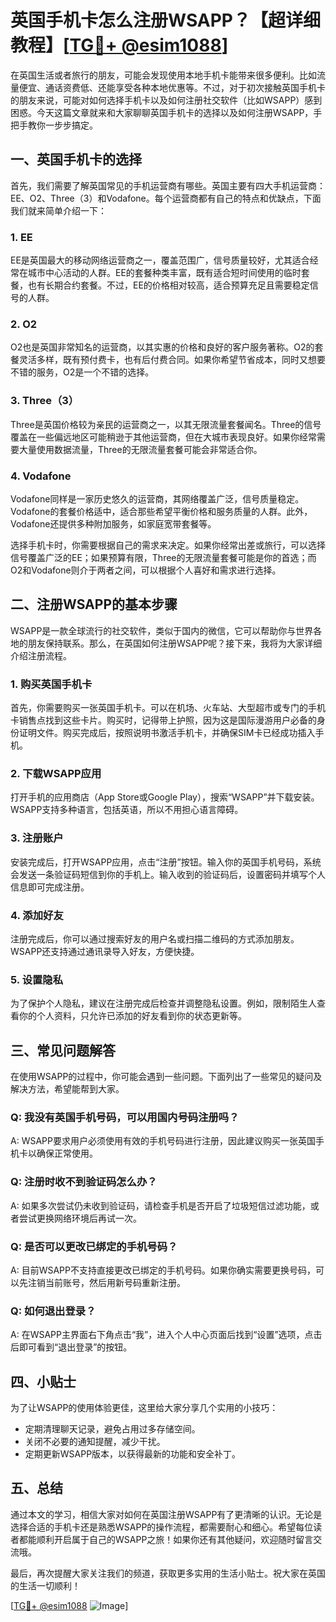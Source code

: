 # 英国手机卡怎么注册WSAPP？【超详细教程】[[TG💪+ @esim1088](https://t.me/s/esim1088)]

在英国生活或者旅行的朋友，可能会发现使用本地手机卡能带来很多便利。比如流量便宜、通话资费低、还能享受各种本地优惠等。不过，对于初次接触英国手机卡的朋友来说，可能对如何选择手机卡以及如何注册社交软件（比如WSAPP）感到困惑。今天这篇文章就来和大家聊聊英国手机卡的选择以及如何注册WSAPP，手把手教你一步步搞定。

## 一、英国手机卡的选择

首先，我们需要了解英国常见的手机运营商有哪些。英国主要有四大手机运营商：EE、O2、Three（3）和Vodafone。每个运营商都有自己的特点和优缺点，下面我们就来简单介绍一下：

### 1. EE
EE是英国最大的移动网络运营商之一，覆盖范围广，信号质量较好，尤其适合经常在城市中心活动的人群。EE的套餐种类丰富，既有适合短时间使用的临时套餐，也有长期合约套餐。不过，EE的价格相对较高，适合预算充足且需要稳定信号的人群。

### 2. O2
O2也是英国非常知名的运营商，以其实惠的价格和良好的客户服务著称。O2的套餐灵活多样，既有预付费卡，也有后付费合同。如果你希望节省成本，同时又想要不错的服务，O2是一个不错的选择。

### 3. Three（3）
Three是英国价格较为亲民的运营商之一，以其无限流量套餐闻名。Three的信号覆盖在一些偏远地区可能稍逊于其他运营商，但在大城市表现良好。如果你经常需要大量使用数据流量，Three的无限流量套餐可能会非常适合你。

### 4. Vodafone
Vodafone同样是一家历史悠久的运营商，其网络覆盖广泛，信号质量稳定。Vodafone的套餐价格适中，适合那些希望平衡价格和服务质量的人群。此外，Vodafone还提供多种附加服务，如家庭宽带套餐等。

选择手机卡时，你需要根据自己的需求来决定。如果你经常出差或旅行，可以选择信号覆盖广泛的EE；如果预算有限，Three的无限流量套餐可能是你的首选；而O2和Vodafone则介于两者之间，可以根据个人喜好和需求进行选择。

## 二、注册WSAPP的基本步骤

WSAPP是一款全球流行的社交软件，类似于国内的微信，它可以帮助你与世界各地的朋友保持联系。那么，在英国如何注册WSAPP呢？接下来，我将为大家详细介绍注册流程。

### 1. 购买英国手机卡
首先，你需要购买一张英国手机卡。可以在机场、火车站、大型超市或专门的手机卡销售点找到这些卡片。购买时，记得带上护照，因为这是国际漫游用户必备的身份证明文件。购买完成后，按照说明书激活手机卡，并确保SIM卡已经成功插入手机。

### 2. 下载WSAPP应用
打开手机的应用商店（App Store或Google Play），搜索“WSAPP”并下载安装。WSAPP支持多种语言，包括英语，所以不用担心语言障碍。

### 3. 注册账户
安装完成后，打开WSAPP应用，点击“注册”按钮。输入你的英国手机号码，系统会发送一条验证码短信到你的手机上。输入收到的验证码后，设置密码并填写个人信息即可完成注册。

### 4. 添加好友
注册完成后，你可以通过搜索好友的用户名或扫描二维码的方式添加朋友。WSAPP还支持通过通讯录导入好友，方便快捷。

### 5. 设置隐私
为了保护个人隐私，建议在注册完成后检查并调整隐私设置。例如，限制陌生人查看你的个人资料，只允许已添加的好友看到你的状态更新等。

## 三、常见问题解答

在使用WSAPP的过程中，你可能会遇到一些问题。下面列出了一些常见的疑问及解决方法，希望能帮到大家。

### Q: 我没有英国手机号码，可以用国内号码注册吗？
A: WSAPP要求用户必须使用有效的手机号码进行注册，因此建议购买一张英国手机卡以确保正常使用。

### Q: 注册时收不到验证码怎么办？
A: 如果多次尝试仍未收到验证码，请检查手机是否开启了垃圾短信过滤功能，或者尝试更换网络环境后再试一次。

### Q: 是否可以更改已绑定的手机号码？
A: 目前WSAPP不支持直接更改已绑定的手机号码。如果你确实需要更换号码，可以先注销当前账号，然后用新号码重新注册。

### Q: 如何退出登录？
A: 在WSAPP主界面右下角点击“我”，进入个人中心页面后找到“设置”选项，点击后即可看到“退出登录”的按钮。

## 四、小贴士

为了让WSAPP的使用体验更佳，这里给大家分享几个实用的小技巧：
- 定期清理聊天记录，避免占用过多存储空间。
- 关闭不必要的通知提醒，减少干扰。
- 定期更新WSAPP版本，以获得最新的功能和安全补丁。

## 五、总结

通过本文的学习，相信大家对如何在英国注册WSAPP有了更清晰的认识。无论是选择合适的手机卡还是熟悉WSAPP的操作流程，都需要耐心和细心。希望每位读者都能顺利开启属于自己的WSAPP之旅！如果你还有其他疑问，欢迎随时留言交流哦。

最后，再次提醒大家关注我们的频道，获取更多实用的生活小贴士。祝大家在英国的生活一切顺利！

[[TG💪+ @esim1088](https://t.me/s/esim1088) ![Image](https://i.postimg.cc/4NQfJmqS/Snipaste-2025-05-13-00-14-12.png)]